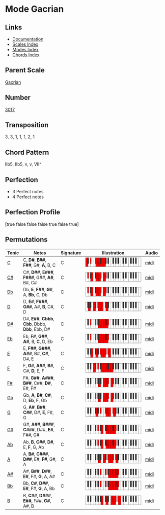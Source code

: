 # Mode Gacrian

## Links

- [Documentation](README.md)
- [Scales Index](Scales.md)
- [Modes Index](Modes.md)
- [Chords Index](Chords.md)

## Parent Scale

[Gacrian](ScaleGacrian.md)

## Number

[3017](https://ianring.com/musictheory/scales/3017)

## Transposition

3, 3, 1, 1, 1, 2, 1

## Chord Pattern

IIb5, IIb5, v, v, VII⁺

## Perfection

- 3 Perfect notes
- 4 Perfect notes

## Perfection Profile

[true false false false true false true]

## Permutations

| Tonic | Notes | Signature | Illustration | Audio |
|-------|-------|-----------|--------------|-------|
| [C](ModeCNaturalGacrian.md) | C, **D#**, **E##**, **F##**, G#, **A**, B, C | C | ![CNaturalGacrian](ModeCNaturalGacrian.png) | [midi](https://github.com/edipermadi/music/blob/main/docs/ModeCNaturalGacrian.mid?raw=true) |
| [C#](ModeCSharpGacrian.md) | C#, **D##**, **E###**, **F###**, G##, **A#**, B#, C# | C | ![CSharpGacrian](ModeCSharpGacrian.png) | [midi](https://github.com/edipermadi/music/blob/main/docs/ModeCSharpGacrian.mid?raw=true) |
| [Db](ModeDFlatGacrian.md) | Db, **E**, **F##**, **G#**, A, **Bb**, C, Db | C | ![DFlatGacrian](ModeDFlatGacrian.png) | [midi](https://github.com/edipermadi/music/blob/main/docs/ModeDFlatGacrian.mid?raw=true) |
| [D](ModeDNaturalGacrian.md) | D, **E#**, **F###**, **G##**, A#, **B**, C#, D | C | ![DNaturalGacrian](ModeDNaturalGacrian.png) | [midi](https://github.com/edipermadi/music/blob/main/docs/ModeDNaturalGacrian.mid?raw=true) |
| [D#](ModeDSharpGacrian.md) | D#, **E##**, **Cbbb**, **Cbb**, Dbbb, **Dbb**, Ebb, D# | C | ![DSharpGacrian](ModeDSharpGacrian.png) | [midi](https://github.com/edipermadi/music/blob/main/docs/ModeDSharpGacrian.mid?raw=true) |
| [Eb](ModeEFlatGacrian.md) | Eb, **F#**, **G##**, **A#**, B, **C**, D, Eb | C | ![EFlatGacrian](ModeEFlatGacrian.png) | [midi](https://github.com/edipermadi/music/blob/main/docs/ModeEFlatGacrian.mid?raw=true) |
| [E](ModeENaturalGacrian.md) | E, **F##**, **G###**, **A##**, B#, **C#**, D#, E | C | ![ENaturalGacrian](ModeENaturalGacrian.png) | [midi](https://github.com/edipermadi/music/blob/main/docs/ModeENaturalGacrian.mid?raw=true) |
| [F](ModeFNaturalGacrian.md) | F, **G#**, **A##**, **B#**, C#, **D**, E, F | C | ![FNaturalGacrian](ModeFNaturalGacrian.png) | [midi](https://github.com/edipermadi/music/blob/main/docs/ModeFNaturalGacrian.mid?raw=true) |
| [F#](ModeFSharpGacrian.md) | F#, **G##**, **A###**, **B##**, C##, **D#**, E#, F# | C | ![FSharpGacrian](ModeFSharpGacrian.png) | [midi](https://github.com/edipermadi/music/blob/main/docs/ModeFSharpGacrian.mid?raw=true) |
| [Gb](ModeGFlatGacrian.md) | Gb, **A**, **B#**, **C#**, D, **Eb**, F, Gb | C | ![GFlatGacrian](ModeGFlatGacrian.png) | [midi](https://github.com/edipermadi/music/blob/main/docs/ModeGFlatGacrian.mid?raw=true) |
| [G](ModeGNaturalGacrian.md) | G, **A#**, **B##**, **C##**, D#, **E**, F#, G | C | ![GNaturalGacrian](ModeGNaturalGacrian.png) | [midi](https://github.com/edipermadi/music/blob/main/docs/ModeGNaturalGacrian.mid?raw=true) |
| [G#](ModeGSharpGacrian.md) | G#, **A##**, **B###**, **C###**, D##, **E#**, F##, G# | C | ![GSharpGacrian](ModeGSharpGacrian.png) | [midi](https://github.com/edipermadi/music/blob/main/docs/ModeGSharpGacrian.mid?raw=true) |
| [Ab](ModeAFlatGacrian.md) | Ab, **B**, **C##**, **D#**, E, **F**, G, Ab | C | ![AFlatGacrian](ModeAFlatGacrian.png) | [midi](https://github.com/edipermadi/music/blob/main/docs/ModeAFlatGacrian.mid?raw=true) |
| [A](ModeANaturalGacrian.md) | A, **B#**, **C###**, **D##**, E#, **F#**, G#, A | C | ![ANaturalGacrian](ModeANaturalGacrian.png) | [midi](https://github.com/edipermadi/music/blob/main/docs/ModeANaturalGacrian.mid?raw=true) |
| [A#](ModeASharpGacrian.md) | A#, **B##**, **D##**, **E#**, F#, **G**, A, A# | C | ![ASharpGacrian](ModeASharpGacrian.png) | [midi](https://github.com/edipermadi/music/blob/main/docs/ModeASharpGacrian.mid?raw=true) |
| [Bb](ModeBFlatGacrian.md) | Bb, **C#**, **D##**, **E#**, F#, **G**, A, Bb | C | ![BFlatGacrian](ModeBFlatGacrian.png) | [midi](https://github.com/edipermadi/music/blob/main/docs/ModeBFlatGacrian.mid?raw=true) |
| [B](ModeBNaturalGacrian.md) | B, **C##**, **D###**, **E##**, F##, **G#**, A#, B | C | ![BNaturalGacrian](ModeBNaturalGacrian.png) | [midi](https://github.com/edipermadi/music/blob/main/docs/ModeBNaturalGacrian.mid?raw=true) |
